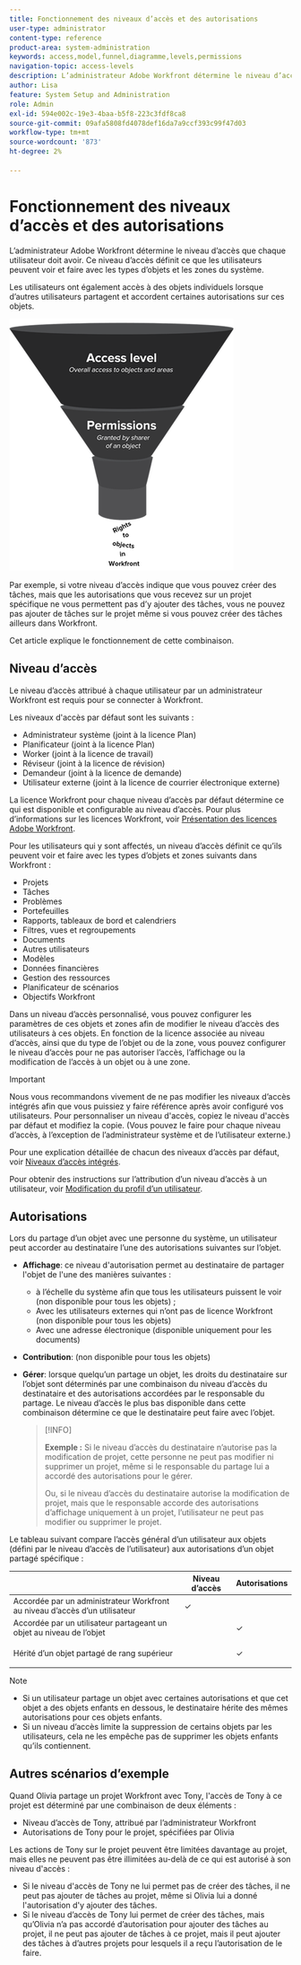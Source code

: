 ```yaml
---
title: Fonctionnement des niveaux d’accès et des autorisations
user-type: administrator
content-type: reference
product-area: system-administration
keywords: access,model,funnel,diagramme,levels,permissions
navigation-topic: access-levels
description: L’administrateur Adobe Workfront détermine le niveau d’accès que chaque utilisateur doit avoir. Ce niveau d’accès définit ce que les utilisateurs peuvent voir et faire avec les types d’objets et les zones du système.
author: Lisa
feature: System Setup and Administration
role: Admin
exl-id: 594e002c-19e3-4baa-b5f8-223c3fdf8ca8
source-git-commit: 09afa5808fd4078def16da7a9ccf393c99f47d03
workflow-type: tm+mt
source-wordcount: '873'
ht-degree: 2%

---
```


# Fonctionnement des niveaux d’accès et des autorisations

L’administrateur Adobe Workfront détermine le niveau d’accès que chaque utilisateur doit avoir. Ce niveau d’accès définit ce que les utilisateurs peuvent voir et faire avec les types d’objets et les zones du système.

Les utilisateurs ont également accès à des objets individuels lorsque d’autres utilisateurs partagent et accordent certaines autorisations sur ces objets.


![](assets/security-model-hierachy.png)

Par exemple, si votre niveau d’accès indique que vous pouvez créer des tâches, mais que les autorisations que vous recevez sur un projet spécifique ne vous permettent pas d’y ajouter des tâches, vous ne pouvez pas ajouter de tâches sur le projet même si vous pouvez créer des tâches ailleurs dans Workfront.

Cet article explique le fonctionnement de cette combinaison.

## Niveau d’accès

Le niveau d’accès attribué à chaque utilisateur par un administrateur Workfront est requis pour se connecter à Workfront.

Les niveaux d&#39;accès par défaut sont les suivants :

* Administrateur système (joint à la licence Plan)
* Planificateur (joint à la licence Plan)
* Worker (joint à la licence de travail)
* Réviseur (joint à la licence de révision)
* Demandeur (joint à la licence de demande)
* Utilisateur externe (joint à la licence de courrier électronique externe)

La licence Workfront pour chaque niveau d’accès par défaut détermine ce qui est disponible et configurable au niveau d’accès. Pour plus d’informations sur les licences Workfront, voir [Présentation des licences Adobe Workfront](../../../administration-and-setup/add-users/access-levels-and-object-permissions/wf-licenses.md).

Pour les utilisateurs qui y sont affectés, un niveau d’accès définit ce qu’ils peuvent voir et faire avec les types d’objets et zones suivants dans Workfront :

* Projets
* Tâches
* Problèmes
* Portefeuilles
* Rapports, tableaux de bord et calendriers
* Filtres, vues et regroupements
* Documents
* Autres utilisateurs
* Modèles
* Données financières
* Gestion des ressources
* Planificateur de scénarios
* Objectifs Workfront

Dans un niveau d’accès personnalisé, vous pouvez configurer les paramètres de ces objets et zones afin de modifier le niveau d’accès des utilisateurs à ces objets. En fonction de la licence associée au niveau d’accès, ainsi que du type de l’objet ou de la zone, vous pouvez configurer le niveau d’accès pour ne pas autoriser l’accès, l’affichage ou la modification de l’accès à un objet ou à une zone.

>[!IMPORTANT]
>
>Nous vous recommandons vivement de ne pas modifier les niveaux d’accès intégrés afin que vous puissiez y faire référence après avoir configuré vos utilisateurs. Pour personnaliser un niveau d&#39;accès, copiez le niveau d&#39;accès par défaut et modifiez la copie. (Vous pouvez le faire pour chaque niveau d’accès, à l’exception de l’administrateur système et de l’utilisateur externe.)

Pour une explication détaillée de chacun des niveaux d’accès par défaut, voir [Niveaux d’accès intégrés](../../../administration-and-setup/add-users/access-levels-and-object-permissions/default-access-levels-in-workfront.md).

Pour obtenir des instructions sur l’attribution d’un niveau d’accès à un utilisateur, voir [Modification du profil d’un utilisateur](../../../administration-and-setup/add-users/create-and-manage-users/edit-a-users-profile.md).

## Autorisations

Lors du partage d’un objet avec une personne du système, un utilisateur peut accorder au destinataire l’une des autorisations suivantes sur l’objet.

* **Affichage**: ce niveau d&#39;autorisation permet au destinataire de partager l&#39;objet de l&#39;une des manières suivantes :

   * à l’échelle du système afin que tous les utilisateurs puissent le voir (non disponible pour tous les objets) ;
   * Avec les utilisateurs externes qui n’ont pas de licence Workfront (non disponible pour tous les objets)
   * Avec une adresse électronique (disponible uniquement pour les documents)

* **Contribution**: (non disponible pour tous les objets)
* **Gérer**: lorsque quelqu’un partage un objet, les droits du destinataire sur l’objet sont déterminés par une combinaison du niveau d’accès du destinataire et des autorisations accordées par le responsable du partage. Le niveau d’accès le plus bas disponible dans cette combinaison détermine ce que le destinataire peut faire avec l’objet.

  >[!INFO]
  >
  >**Exemple :** Si le niveau d’accès du destinataire n’autorise pas la modification de projet, cette personne ne peut pas modifier ni supprimer un projet, même si le responsable du partage lui a accordé des autorisations pour le gérer.
  >
  >Ou, si le niveau d’accès du destinataire autorise la modification de projet, mais que le responsable accorde des autorisations d’affichage uniquement à un projet, l’utilisateur ne peut pas modifier ou supprimer le projet.

Le tableau suivant compare l’accès général d’un utilisateur aux objets (défini par le niveau d’accès de l’utilisateur) aux autorisations d’un objet partagé spécifique :

<table style="table-layout:auto"> 
 <col> 
 <col> 
 <col> 
 <thead> 
  <tr> 
   <th> </th> 
   <th>Niveau d’accès </th> 
   <th>Autorisations </th> 
  </tr> 
 </thead> 
 <tbody> 
  <tr> 
   <td>Accordée par un administrateur Workfront au niveau d’accès d’un utilisateur</td> 
   <td>✓</td> 
   <td> </td> 
  </tr> 
  <tr> 
   <td>Accordée par un utilisateur partageant un objet au niveau de l’objet</td> 
   <td> </td> 
   <td>✓</td> 
  </tr> 
  <tr> 
   <td> <p>Hérité d’un objet partagé de rang supérieur 
   </td> 
   <td> </td> 
   <td>✓</td> 
  </tr> 
 </tbody> 
</table>

>[!NOTE]
>
>* Si un utilisateur partage un objet avec certaines autorisations et que cet objet a des objets enfants en dessous, le destinataire hérite des mêmes autorisations pour ces objets enfants.
>* Si un niveau d’accès limite la suppression de certains objets par les utilisateurs, cela ne les empêche pas de supprimer les objets enfants qu’ils contiennent.
>

## Autres scénarios d’exemple

Quand Olivia partage un projet Workfront avec Tony, l&#39;accès de Tony à ce projet est déterminé par une combinaison de deux éléments :

* Niveau d’accès de Tony, attribué par l’administrateur Workfront
* Autorisations de Tony pour le projet, spécifiées par Olivia

Les actions de Tony sur le projet peuvent être limitées davantage au projet, mais elles ne peuvent pas être illimitées au-delà de ce qui est autorisé à son niveau d&#39;accès :

* Si le niveau d&#39;accès de Tony ne lui permet pas de créer des tâches, il ne peut pas ajouter de tâches au projet, même si Olivia lui a donné l&#39;autorisation d&#39;y ajouter des tâches.
* Si le niveau d’accès de Tony lui permet de créer des tâches, mais qu’Olivia n’a pas accordé d’autorisation pour ajouter des tâches au projet, il ne peut pas ajouter de tâches à ce projet, mais il peut ajouter des tâches à d’autres projets pour lesquels il a reçu l’autorisation de le faire.

